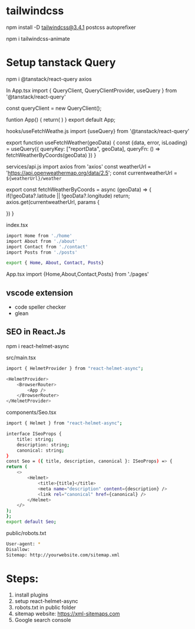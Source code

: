 # tailwindcss

npm install -D tailwindcss@3.4.1 postcss autoprefixer

npm i tailwindcss-animate

# Setup tanstack Query

npm i @tanstack/react-query axios

In App.tsx
import { QueryClient, QueryClientProvider, useQuery } from '@tanstack/react-query'

const queryClient = new QueryClient();

funtion App() {
return(
<QueryClientProvider client={QueryClient}>
<Weather />
</QueryClientProvider>
)
}
export default App;

hooks/useFetchWeathe.js
import {useQuery} from '@tanstack/react-query'

export function useFetchWeather(geoData) {
const {data, error, isLoading} = useQuery({
queryKey: ["reportData", geoData],
queryFn: () => fetchWeatherByCoords(geoData)
})
}

services/api.js
import axios from 'axios'
const weatherUrl = 'https://api.openweathermap.org/data/2.5';
const currentweatherUrl = `${weatherUrl}/weather`

export const fetchWeatherByCoords = async (geoData) => {
if(!geoData?.latitude || !geoData?.longitude) return;
axios.get(currentweatherUrl, params {

})
}

index.tsx

```bash
import Home from './home'
import About from './about'
import Contact from './contact'
import Posts from './posts'

export { Home, About, Contact, Posts}
```

App.tsx
import {Home,About,Contact,Posts} from './pages'

## vscode extension

- code speller checker
- glean

## SEO in React.Js

npm i react-helmet-async

src/main.tsx

```bash
import { HelmetProvider } from "react-helmet-async";

<HelmetProvider>
    <BrowserRouter>
        <App />
    </BrowserRouter>
</HelmetProvider>
```

components/Seo.tsx

```bash
import { Helmet } from "react-helmet-async";

interface ISeoProps {
    title: string;
    description: string;
    canonical: string;
}
const Seo = ({ title, description, canonical }: ISeoProps) => {
return (
    <>
        <Helmet>
            <title>{title}</title>
            <meta name="description" content={description} />
            <link rel="canonical" href={canonical} />
        </Helmet>
    </>
);
};
export default Seo;
```

public/robots.txt

```bash
User-agent: *
Disallow:
Sitemap: http://yourwebsite.com/sitemap.xml
```

# Steps:

1. install plugins
2. setup react-helmet-async
3. robots.txt in public folder
4. sitemap website: https://xml-sitemaps.com
5. Google search console
